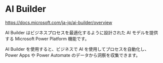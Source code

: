# AI Builder

https://docs.microsoft.com/ja-jp/ai-builder/overview

AI Builder はビジネスプロセスを最適化するように設計された AI モデルを提供する Microsoft Power Platform 機能です。

AI Builder を使用すると、ビジネスで AI を使用してプロセスを自動化し、Power Apps や Power Automate のデータから洞察を収集できます。

